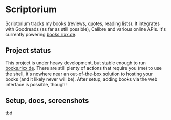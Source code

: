 # Scriptorium

Scriptorium tracks my books (reviews, quotes, reading lists). It integrates with Goodreads (as far as still possible),
Calibre and various online APIs. It's currently powering [books.rixx.de](https://books.rixx.de).

## Project status

This project is under heavy development, but stable enough to run [books.rixx.de](https://books.rixx.de). There are
still plenty of actions that require you (me) to use the shell, it's nowhere near an out-of-the-box solution to hosting
your books (and it likely never will be). After setup, adding books via the web interface is possible, though!

## Setup, docs, screenshots

tbd
